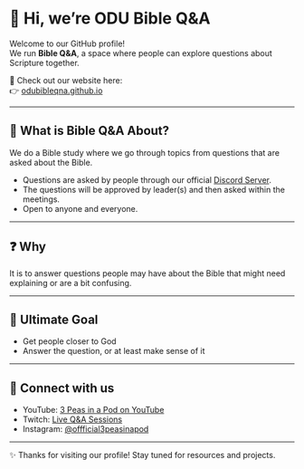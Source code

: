 # 👋 Hi, we’re ODU Bible Q&A

Welcome to our GitHub profile!  
We run **Bible Q&A**, a space where people can explore questions about Scripture together.  

📖 Check out our website here:  
👉 [odubibleqna.github.io](https://odubibleqna.github.io/)

---

## 📌 What is Bible Q&A About?

We do a Bible study where we go through topics from questions that are asked about the Bible.  

- Questions are asked by people through our official [Discord Server](https://odubibleqna.github.io/discord.html).  
- The questions will be approved by leader(s) and then asked within the meetings.
- Open to anyone and everyone.

---

## ❓ Why

It is to answer questions people may have about the Bible that might need explaining or are a bit confusing.  

---

## 🎯 Ultimate Goal

- Get people closer to God  
- Answer the question, or at least make sense of it  

---

## 🔗 Connect with us
- YouTube: [3 Peas in a Pod on YouTube](https://youtube.com/@3PeasinaPodOfficial)  
- Twitch: [Live Q&A Sessions](https://twitch.tv/bibleqna)
- Instagram: [@offficial3peasinapod](https://instagram.com/official3peasinapod)  

---

✨ Thanks for visiting our profile! Stay tuned for resources and projects.
